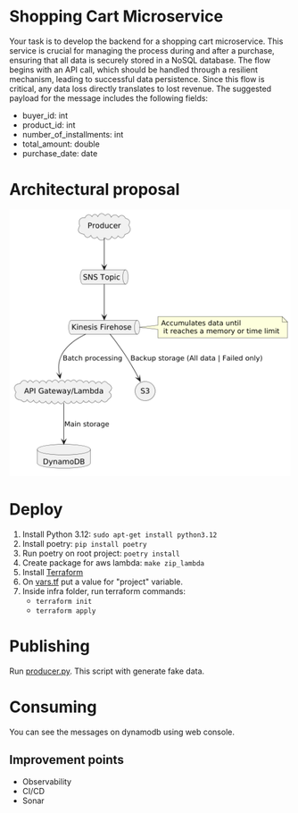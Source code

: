 # Shopping Cart Microservice

Your task is to develop the backend for a shopping cart microservice. This service is crucial for
managing the process during and after a purchase, ensuring that all data is securely stored in a
NoSQL database. The flow begins with an API call, which should be handled through a resilient
mechanism, leading to successful data persistence. Since this flow is critical, any data loss
directly translates to lost revenue.
The suggested payload for the message includes the following fields:

- buyer_id: int
- product_id: int
- number_of_installments: int
- total_amount: double
- purchase_date: date

# Architectural proposal

![architecture](./architecture.png)

# Deploy

1. Install Python 3.12: `sudo apt-get install python3.12`
2. Install poetry: `pip install poetry`
3. Run poetry on root project: `poetry install`
4. Create package for aws lambda: `make zip_lambda`
5. Install [Terraform](https://developer.hashicorp.com/terraform/tutorials/aws-get-started/install-cli)
6. On [vars.tf](./infra/vars.tf) put a value for "project" variable.
7. Inside infra folder, run terraform commands:
   - `terraform init`
   - `terraform apply`

# Publishing

Run [producer.py](./producer.py). This script with generate fake data.

# Consuming

You can see the messages on dynamodb using web console.

## Improvement points

- Observability
- CI/CD
- Sonar